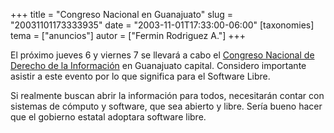 +++
title = "Congreso Nacional en Guanajuato"
slug = "20031101173333935"
date = "2003-11-01T17:33:00-06:00"
[taxonomies]
tema = ["anuncios"]
autor = ["Fermin Rodriguez A."]
+++

El próximo jueves 6 y viernes 7 se llevará a cabo el [Congreso Nacional
de Derecho de la
Información](http://www.limac.org.mx/extras/congreso@.php) en Guanajuato
capital. Considero importante asistir a este evento por lo que significa
para el Software Libre.

Si realmente buscan abrir la información para todos, necesitarán contar
con sistemas de cómputo y software, que sea abierto y libre. Sería bueno
hacer que el gobierno estatal adoptara software libre.

